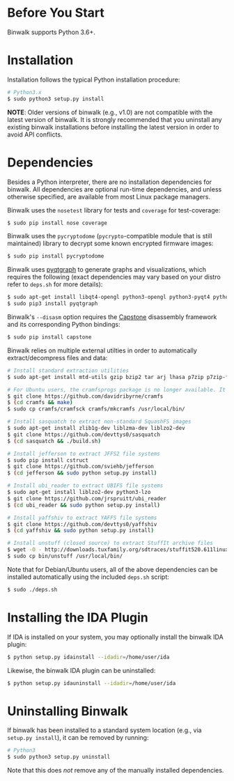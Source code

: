 Before You Start
================

Binwalk supports Python 3.6+. 

Installation
============

Installation follows the typical Python installation procedure:

```bash
# Python3.x
$ sudo python3 setup.py install
```

**NOTE**: Older versions of binwalk (e.g., v1.0) are not compatible with the latest version of binwalk. It is strongly recommended that you uninstall any existing binwalk installations before installing the latest version in order to avoid API conflicts.

Dependencies
============

Besides a Python interpreter, there are no installation dependencies for binwalk. All dependencies are optional run-time dependencies, and unless otherwise specified, are available from most Linux package managers.

Binwalk uses the `nosetest` library for tests and `coverage` for test-coverage:

```bash
$ sudo pip install nose coverage
```

Binwalk uses the `pycryptodome` (`pycrypto`-compatible module that is still maintained) library to decrypt some known encrypted firmware images:

```bash
$ sudo pip install pycryptodome
```

Binwalk uses [pyqtgraph](http://www.pyqtgraph.org) to generate graphs and visualizations, which requires the following (exact dependencies may vary based on your distro refer to `deps.sh` for more details): 

```bash
$ sudo apt-get install libqt4-opengl python3-opengl python3-pyqt4 python3-pyqt4.qtopengl python3-numpy python3-scipy python3-pip
$ sudo pip3 install pyqtgraph
```

Binwalk's `--disasm` option requires the [Capstone](http://www.capstone-engine.org/) disassembly framework and its corresponding Python bindings:

```bash
$ sudo pip install capstone
```

Binwalk relies on multiple external utilties in order to automatically extract/decompress files and data:

```bash
# Install standard extraction utilities
$ sudo apt-get install mtd-utils gzip bzip2 tar arj lhasa p7zip p7zip-full cabextract cramfsprogs cramfsswap squashfs-tools sleuthkit default-jdk lzop srecord
```

```bash
# For Ubuntu users, the cramfsprogs package is no longer available. It can be installed from source.
$ git clone https://github.com/davidribyrne/cramfs
$ (cd cramfs && make)
$ sudo cp cramfs/cramfsck cramfs/mkcramfs /usr/local/bin/
```

```bash
# Install sasquatch to extract non-standard SquashFS images
$ sudo apt-get install zlib1g-dev liblzma-dev liblzo2-dev
$ git clone https://github.com/devttys0/sasquatch
$ (cd sasquatch && ./build.sh)
```

```bash
# Install jefferson to extract JFFS2 file systems
$ sudo pip install cstruct
$ git clone https://github.com/sviehb/jefferson
$ (cd jefferson && sudo python setup.py install)
```

```bash
# Install ubi_reader to extract UBIFS file systems
$ sudo apt-get install liblzo2-dev python3-lzo
$ git clone https://github.com/jrspruitt/ubi_reader
$ (cd ubi_reader && sudo python setup.py install)
```

```bash
# Install yaffshiv to extract YAFFS file systems
$ git clone https://github.com/devttys0/yaffshiv
$ (cd yaffshiv && sudo python setup.py install)
```

```bash
# Install unstuff (closed source) to extract StuffIt archive files
$ wget -O - http://downloads.tuxfamily.org/sdtraces/stuffit520.611linux-i386.tar.gz | tar -zxv
$ sudo cp bin/unstuff /usr/local/bin/
```

Note that for Debian/Ubuntu users, all of the above dependencies can be installed automatically using the included `deps.sh` script:

```bash
$ sudo ./deps.sh
```

Installing the IDA Plugin
=========================

If IDA is installed on your system, you may optionally install the binwalk IDA plugin:

```bash
$ python setup.py idainstall --idadir=/home/user/ida
```

Likewise, the binwalk IDA plugin can be uninstalled:

```bash
$ python setup.py idauninstall --idadir=/home/user/ida
```


Uninstalling Binwalk
====================

If binwalk has been installed to a standard system location (e.g., via `setup.py install`), it can be removed by running:

```bash
# Python3
$ sudo python3 setup.py uninstall
```

Note that this does _not_ remove any of the manually installed dependencies.

